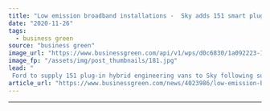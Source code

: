```yaml
---
title: "Low emission broadband installations -  Sky adds 151 smart plug-in hybrid vans to engineering fleet"
date: "2020-11-26"
tags: 
  - business green
source: "business green"
image_url: "https://www.businessgreen.com/api/v1/wps/d0c6830/1a092223-1c74-4a6f-9ba3-fe3cd2591dc2/3/Hybrid-Sky-Engineer-Van-2020-0009-185x114.jpg"
image_fp: "/assets/img/post_thumbnails/181.jpg"
lead: "
 Ford to supply 151 plug-in hybrid engineering vans to Sky following successful 12-month trial of prototype featuring geo-fencing technology that switches to electric mode in low emission areas ..."
article_url: "https://www.businessgreen.com/news/4023986/low-emission-broadband-installations-sky-adds-151-smart-plug-hybrid-vans-engineering-fleet"
---
```


---
